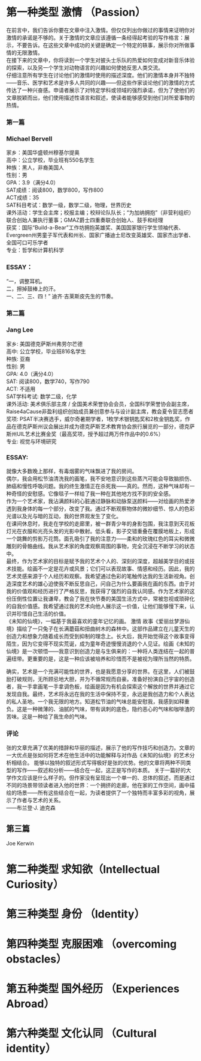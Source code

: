 # 第一种类型 激情 （Passion）
在前言中，我们告诉你要在文章中注入激情。但仅仅列出你做过的事情来证明你对激情的承诺是不够的。关于激情的文章应该遵循一条经得起考验的写作格言：展示，不要告诉。在这些文章中成功的关键是确定一个特定的轶事，展示你对所做事情的无限激情。    
在接下来的文章中，你将读到一个学生对披头士乐队的热爱如何变成对新音乐体验的探索，以及另一个学生对动物语言的兴趣如何使她反思人类交流。  
仔细注意所有学生在讨论他们的激情时使用的描述深度。他们的激情本身并不独特——音乐、医学和艺术是许多人共同的兴趣——但这些作家谈论他们的激情的方式传达了一种兴奋感。申请者展示了对特定学科或领域的强烈承诺，但为了使他们的文章脱颖而出，他们使用描述性语言和叙述，使读者能够感受到他们对所爱事物的热情。 

### 第一篇
### Michael Bervell  

家乡：美国华盛顿州穆基尔提奥  
高中：公立学校，毕业班有550名学生  
种族：黑人，非裔美国人  
性别：男  
GPA：3.9（满分4.0）  
SAT成绩：阅读800，数学800，写作800  
ACT成绩：35  
SAT科目考试：数学一级，数学二级，物理，世界历史  
课外活动：学生会主席；校报主编；校辩论队队长；“为加纳拥抱”（非营利组织）联合创始人兼执行董事；GMAZ爵士四重奏联合创始人、鼓手和经理  
获奖：国际“Build-a-Bear”工作坊拥抱英雄奖、美国国家银行学生领袖代表、Evergreen州男童子军代表和州长、国家广播迪士尼改变英雄奖、国家杰出学者、全国可口可乐学者  
专业：哲学和计算机科学  

### ESSAY：

“一，调整耳机。  
二，擦掉鼓棒上的汗。  
一、二、三、四！” 迪齐·吉莱斯皮先生的节奏。  


### 第二篇
### Jang Lee
家乡: 美国德克萨斯州弗劳尔芒德  
高中: 公立学校，毕业班816名学生  
种族: 亚裔  
性别: 男   
GPA: 4.0（满分4.0）  
SAT: 阅读800，数学740，写作790  
ACT: 不适用  
SAT学科考试: 数学二级，化学  
课外活动: 美术俱乐部主席 / 全国美术荣誉协会会员，全国科学荣誉协会副主席，Raise4aCause非盈利组织创始成员兼创意参与与设计副主席，教会夏令营志愿者  
奖项: PSAT半决赛选手，威尔奇暑期学者，1枚学术银钥匙奖和2枚金钥匙奖，作品在德克萨斯州议会展出并成为德克萨斯艺术教育协会旅行展览的一部分，德克萨斯州UIL艺术比赛金奖（最高奖项，授予超过两万件作品中的0.6%）  
专业: 视觉与环境研究   
### ESSAY:  
就像大多数晚上那样，有毒烟雾的气味飘进了我的房间。  
偶尔，我会用松节油清洗我的画笔，我不安地意识到这些蒸汽可能会导致脑损伤、肺癌和慢性呼吸问题。我的终生激情正在杀死我——真的。然而，这种气味却有一种奇怪的安慰感。它像毯子一样给了我一种在其他地方找不到的安全感。    
作为一个艺术家，我沾满颜料的心脏通过静脉和动脉泵送颜料——对绘画的热爱渗透到我身体的每一个部分，改变了我。通过不断观察物体的微妙细节、惊人的色彩光谱以及光与暗的互动，我的世界观发生了变化。    
在课间休息时，我走在学校的走廊里，被一群青少年的身影包围，我注意到天花板灯光在衣服和光亮头发的光影中散射。低头看，影子交错重叠在覆膜地板上，形成一个跳舞的剪影万花筒。面孔吸引了我的注意力——柔和的玫瑰红色的耳尖和微微雕刻的骨骼曲线。我从艺术家的角度观察周围的事物，完全沉浸在不断学习的状态中。  
最终，作为艺术家的目标是赋予我的艺术个人的、深刻的深度，超越美学目的或技术技能。绘画不一定是花卉或风景；它们可以表现故事、情感和经历。因此，我的艺术灵感来源于个人经历和观察。我希望通过色彩的笔触传达我的生活新视角。创造深度艺术的雄心迫使我不断反思自己，问自己为什么要画我在画的东西。由于对我的价值观和经历进行了严格反思，我获得了强烈的自我认同感。作为艺术家的这份压倒性位置让我谦卑，教会了我在快节奏的美国生活方式中，常被忽视或琐碎化的自我价值感。我希望通过我的艺术向他人展示这一价值，让他们能够慢下来，认识并珍惜自己生活的价值。  
《未知的仙境》，一幅基于我最喜欢的童年记忆的画。 激情 故事《爱丽丝梦游仙境》描绘了一只兔子在长满蘑菇和扭曲树木的森林中。这部作品建立在儿童天生的创造力和想象力随着成长而受到抑制的理念上。长大后，我开始觉得这个故事变得陌生，因为它变得不现实荒诞，成为童年奇迹慢慢消退的个人见证。绘画《未知的仙境》是一次顿悟——我意识到创造力是与生俱来的：一种将人类连结在一起的普遍纽带。更重要的是，这是一种应该被培养和珍惜而不是被视为理所当然的特质。  

确实，艺术是一个充满可能性的世界，也是我愿意分享的世界。在这里，人们被鼓励打破规则，无所顾忌地大胆，并为不循常规而自豪。准备好扮演自己宇宙的创造者，我一手拿画笔一手拿调色板，绘画是因为有机会探索这个解放的世界并通过它发现自我。最终，艺术将永远在我的生活中保持不变，永远是我创造力和个人表达的私人圣地。一个我无限的地方。知道松节油的气味总能安慰我，我感到如释重负。这是一种微薄的、油腻的气味，带有讽刺的底色，隐约恶心的气味和咖啡渣的苦味。这是一种给了我生命的气味。  

### 评论
张的文章充满了优美的措辞和华丽的描述，展示了他的写作技巧和创造力。文章的一大优点是张如何将艺术在他生活中的功能解释与对作品《未知的仙境》的艺术分析相结合。
能够以独特的叙述形式写得极好是张的优势。他的文章将两种不同类型的写作——叙述和分析——结合在一起，这正是写作的本质。
关于一篇好的大学作文应该是什么样子的。但作家没有呈现出一个单一的、总体的叙述，而是通过不同的场景带领读者进入他的世界：一个拥挤的走廊，他在家的工作空间，画中描绘的场景——所有这些结合在一起，为读者提供了一个独特而丰富多彩的视角，展示了作者与艺术的关系。  
——布兰登·J. 迪克森  

## 第三篇
Joe Kerwin


# 第二种类型 求知欲（Intellectual Curiosity）

# 第三种类型 身份 （Identity）

# 第四种类型 克服困难 （overcoming obstacles）

# 第五种类型 国外经历 （Experiences Abroad）

# 第六种类型 文化认同 （Cultural identity）



